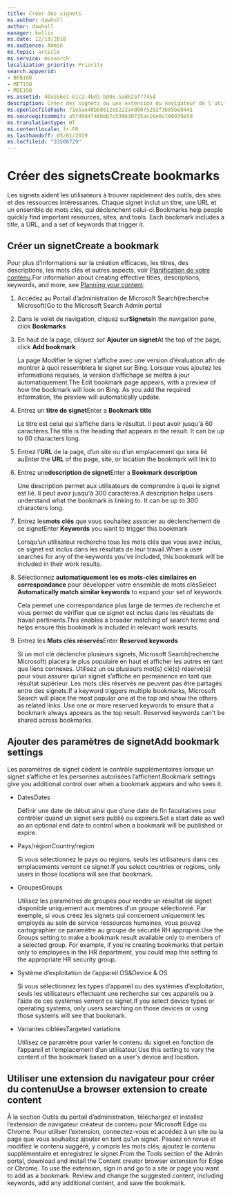 ```yaml
---
title: Créer des signets
ms.author: dawholl
author: dawholl
manager: kellis
ms.date: 12/18/2018
ms.audience: Admin
ms.topic: article
ms.service: mssearch
localization_priority: Priority
search.appverid:
- BFB160
- MET150
- MOE150
ms.assetid: 40a556e1-61c2-4bd3-b80e-5ad62af77454
description: Créer des signets ou une extension du navigateur de l’utilisateur pour les ajouter à vos résultats de travail Microsoft Search (recherche Microsoft)
ms.openlocfilehash: 71e5ae48bb8812e5222a4d6075292f3b85bed441
ms.sourcegitcommit: a5fd9d4f46bbb7c539630735ac16e0c786939e5d
ms.translationtype: HT
ms.contentlocale: fr-FR
ms.lasthandoff: 05/01/2019
ms.locfileid: "33508729"
---
```

# <a name="create-bookmarks"></a><span data-ttu-id="b5fc2-103">Créer des signets</span><span class="sxs-lookup"><span data-stu-id="b5fc2-103">Create bookmarks</span></span>

<span data-ttu-id="b5fc2-p101">Les signets aident les utilisateurs à trouver rapidement des outils, des sites et des ressources intéressantes. Chaque signet inclut un titre, une URL et un ensemble de mots clés, qui déclenchent celui-ci.</span><span class="sxs-lookup"><span data-stu-id="b5fc2-p101">Bookmarks help people quickly find important resources, sites, and tools. Each bookmark includes a title, a URL, and a set of keywords that trigger it.</span></span>
  
## <a name="create-a-bookmark"></a><span data-ttu-id="b5fc2-106">Créer un signet</span><span class="sxs-lookup"><span data-stu-id="b5fc2-106">Create a bookmark</span></span>

<span data-ttu-id="b5fc2-107">Pour plus d’informations sur la création efficaces, les titres, des descriptions, les mots clés et autres aspects, voir [Planification de votre contenu](plan-your-content.md).</span><span class="sxs-lookup"><span data-stu-id="b5fc2-107">For information about creating effective titles, descriptions, keywords, and more, see [Planning your content](plan-your-content.md).</span></span>
  
1. <span data-ttu-id="b5fc2-108">Accédez au Portail d’administration de Microsoft Search(recherche Microsoft)</span><span class="sxs-lookup"><span data-stu-id="b5fc2-108">Go to the Microsoft Search Admin portal</span></span>
    
2. <span data-ttu-id="b5fc2-109">Dans le volet de navigation, cliquez sur**Signets**</span><span class="sxs-lookup"><span data-stu-id="b5fc2-109">In the navigation pane, click **Bookmarks**</span></span>
    
3. <span data-ttu-id="b5fc2-110">En haut de la page, cliquez sur **Ajouter un signet**</span><span class="sxs-lookup"><span data-stu-id="b5fc2-110">At the top of the page, click **Add bookmark**</span></span>
    
    <span data-ttu-id="b5fc2-p102">La page Modifier le signet s’affiche avec une version d’évaluation afin de montrer à quoi ressemblera le signet sur Bing. Lorsque vous ajoutez les informations requises, la version d’affichage se mettra à jour automatiquement.</span><span class="sxs-lookup"><span data-stu-id="b5fc2-p102">The Edit bookmark page appears, with a preview of how the bookmark will look on Bing. As you add the required information, the preview will automatically update.</span></span>
    
4. <span data-ttu-id="b5fc2-113">Entrez un **titre de signet**</span><span class="sxs-lookup"><span data-stu-id="b5fc2-113">Enter a **Bookmark title**</span></span>
    
    <span data-ttu-id="b5fc2-p103">Le titre est celui qui s’affiche dans le résultat. Il peut avoir jusqu'à 60 caractères.</span><span class="sxs-lookup"><span data-stu-id="b5fc2-p103">The title is the heading that appears in the result. It can be up to 60 characters long.</span></span>
    
5. <span data-ttu-id="b5fc2-116">Entrez l’**URL** de la page, d’un site ou d’un emplacement qui sera lié au</span><span class="sxs-lookup"><span data-stu-id="b5fc2-116">Enter the **URL** of the page, site, or location the bookmark will link to</span></span> 
    
6. <span data-ttu-id="b5fc2-117">Entrez une**description de signet**</span><span class="sxs-lookup"><span data-stu-id="b5fc2-117">Enter a **Bookmark description**</span></span>
    
    <span data-ttu-id="b5fc2-p104">Une description permet aux utilisateurs de comprendre à quoi le signet est lié. Il peut avoir jusqu'à 300 caractères.</span><span class="sxs-lookup"><span data-stu-id="b5fc2-p104">A description helps users understand what the bookmark is linking to. It can be up to 300 characters long.</span></span>
    
7. <span data-ttu-id="b5fc2-120">Entrez les**mots clés** que vous souhaitez associer au déclenchement de ce signet</span><span class="sxs-lookup"><span data-stu-id="b5fc2-120">Enter **Keywords** you want to trigger this bookmark</span></span> 
    
    <span data-ttu-id="b5fc2-121">Lorsqu’un utilisateur recherche tous les mots clés que vous avez inclus, ce signet est inclus dans les résultats de leur travail.</span><span class="sxs-lookup"><span data-stu-id="b5fc2-121">When a user searches for any of the keywords you've included, this bookmark will be included in their work results.</span></span>
    
8. <span data-ttu-id="b5fc2-122">Sélectionnez **automatiquement les es mots-clés similaires en correspondance** pour développer votre ensemble de mots clés</span><span class="sxs-lookup"><span data-stu-id="b5fc2-122">Select **Automatically match similar keywords** to expand your set of keywords</span></span> 
    
    <span data-ttu-id="b5fc2-123">Cela permet une correspondance plus large de termes de recherche et vous permet de vérifier que ce signet est inclus dans les résultats de travail pertinents.</span><span class="sxs-lookup"><span data-stu-id="b5fc2-123">This enables a broader matching of search terms and helps ensure this bookmark is included in relevant work results.</span></span>
    
9. <span data-ttu-id="b5fc2-124">Entrez les **Mots clés réservés**</span><span class="sxs-lookup"><span data-stu-id="b5fc2-124">Enter **Reserved keywords**</span></span>
    
    <span data-ttu-id="b5fc2-p105">Si un mot clé déclenche plusieurs signets, Microsoft Search(recherche Microsoft) placera le plus populaire en haut et afficher les autres en tant que liens connexes. Utilisez un ou plusieurs mot(s) clé(s) réservé(s) pour vous assurer qu’un signet s’affiche en permanence en tant que résultat supérieur. Les mots clés réservés ne peuvent pas être partagés entre des signets.</span><span class="sxs-lookup"><span data-stu-id="b5fc2-p105">If a keyword triggers multiple bookmarks, Microsoft Search will place the most popular one at the top and show the others as related links. Use one or more reserved keywords to ensure that a bookmark always appears as the top result. Reserved keywords can't be shared across bookmarks.</span></span>
    
## <a name="add-bookmark-settings"></a><span data-ttu-id="b5fc2-128">Ajouter des paramètres de signet</span><span class="sxs-lookup"><span data-stu-id="b5fc2-128">Add bookmark settings</span></span>

<span data-ttu-id="b5fc2-129">Les paramètres de signet cèdent le contrôle supplémentaires lorsque un signet s’affiche et les personnes autorisées l’affichent.</span><span class="sxs-lookup"><span data-stu-id="b5fc2-129">Bookmark settings give you additional control over when a bookmark appears and who sees it.</span></span>
  
- <span data-ttu-id="b5fc2-130">Dates</span><span class="sxs-lookup"><span data-stu-id="b5fc2-130">Dates</span></span>
    
    <span data-ttu-id="b5fc2-131">Définir une date de début ainsi que d’une date de fin facultatives pour contrôler quand un signet sera publié ou expirera.</span><span class="sxs-lookup"><span data-stu-id="b5fc2-131">Set a start date as well as an optional end date to control when a bookmark will be published or expire.</span></span> 
    
- <span data-ttu-id="b5fc2-132">Pays/région</span><span class="sxs-lookup"><span data-stu-id="b5fc2-132">Country/region</span></span>
    
    <span data-ttu-id="b5fc2-133">Si vous sélectionnez le pays ou régions, seuls les utilisateurs dans ces emplacements verront ce signet.</span><span class="sxs-lookup"><span data-stu-id="b5fc2-133">If you select countries or regions, only users in those locations will see that bookmark.</span></span>
    
- <span data-ttu-id="b5fc2-134">Groupes</span><span class="sxs-lookup"><span data-stu-id="b5fc2-134">Groups</span></span>
    
    <span data-ttu-id="b5fc2-p106">Utilisez les paramètres de groupes pour rendre un résultat de signet disponible uniquement aux membres d’un groupe sélectionné. Par exemple, si vous créez les signets qui concernent uniquement les employés au sein de service ressources humaines, vous pouvez cartographier ce paramètre au groupe de sécurité RH approprié.</span><span class="sxs-lookup"><span data-stu-id="b5fc2-p106">Use the Groups setting to make a bookmark result available only to members of a selected group. For example, if you're creating bookmarks that pertain only to employees in the HR department, you could map this setting to the appropriate HR security group.</span></span>
    
- <span data-ttu-id="b5fc2-137">Système d’exploitation de l’appareil OS&amp;</span><span class="sxs-lookup"><span data-stu-id="b5fc2-137">Device &amp; OS</span></span>
    
    <span data-ttu-id="b5fc2-138">Si vous sélectionnez les types d’appareil ou des systèmes d’exploitation, seuls les utilisateurs effectuant une recherche sur ces appareils ou à l’aide de ces systèmes verront ce signet.</span><span class="sxs-lookup"><span data-stu-id="b5fc2-138">If you select device types or operating systems, only users searching on those devices or using those systems will see that bookmark.</span></span>
    
- <span data-ttu-id="b5fc2-139">Variantes ciblées</span><span class="sxs-lookup"><span data-stu-id="b5fc2-139">Targeted variations</span></span>
    
    <span data-ttu-id="b5fc2-140">Utilisez ce paramètre pour varier le contenu du signet en fonction de l’appareil et l’emplacement d’un utilisateur.</span><span class="sxs-lookup"><span data-stu-id="b5fc2-140">Use this setting to vary the content of the bookmark based on a user's device and location.</span></span>
    
## <a name="use-a-browser-extension-to-create-content"></a><span data-ttu-id="b5fc2-141">Utiliser une extension du navigateur pour créer du contenu</span><span class="sxs-lookup"><span data-stu-id="b5fc2-141">Use a browser extension to create content</span></span>

<span data-ttu-id="b5fc2-p107">À la section Outils du portail d’administration, téléchargez et installez l’extension de navigateur créateur de contenu pour Microsoft Edge ou Chrome. Pour utiliser l’extension, connectez-vous et accédez à un site ou la page que vous souhaitez ajouter en tant qu’un signet. Passez en revue et modifiez le contenu suggéré, y compris les mots clés, ajoutez le contenu supplémentaire et enregistrez le signet.</span><span class="sxs-lookup"><span data-stu-id="b5fc2-p107">From the Tools section of the Admin portal, download and install the Content creator browser extension for Edge or Chrome. To use the extension, sign in and go to a site or page you want to add as a bookmark. Review and change the suggested content, including keywords, add any additional content, and save the bookmark.</span></span>